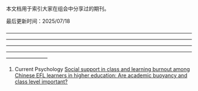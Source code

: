 本文档用于索引大家在组会中分享过的期刊。

最后更新时间：2025/07/18

————————————————————————————————————————————————————————————————————————————————————————————————————————————————————————————————————————————————————————

1. Current Psychology
  [Social support in class and learning burnout among Chinese EFL learners in higher education: Are academic buoyancy and class level important?](https://drive.google.com/file/d/1-c6wAQqlbobc1bj1nV1UzdOvshnDtcNW/view?usp=drive_link/)
